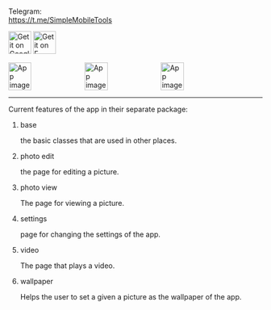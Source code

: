 #

Telegram:  
https://t.me/SimpleMobileTools

<a href='https://play.google.com/store/apps/details?id=ca.on.sudbury.hojat.smartgallery.pro'><img src='https://simplemobiletools.com/images/button-google-play.svg' alt='Get it on Google Play' height='45' /></a>
<a href='https://f-droid.org/packages/ca.on.sudbury.hojat.smartgallery.pro'><img src='https://simplemobiletools.com/images/button-f-droid.png' alt='Get it on F-Droid' height='45' /></a>

<div style="display:flex;">
<img alt="App image" src="fastlane/metadata/android/en-GB/images/phoneScreenshots/1_en-GB.jpeg" width="30%">
<img alt="App image" src="fastlane/metadata/android/en-GB/images/phoneScreenshots/2_en-GB.jpeg" width="30%">
<img alt="App image" src="fastlane/metadata/android/en-GB/images/phoneScreenshots/3_en-GB.jpeg" width="30%">
</div>


-----

Current features of the app in their separate package:

<ol>
<li>base</li>

the basic classes that are used in other places.

<li>photo edit</li>

the page for editing a picture.

<li>photo view</li>

The page for viewing a picture.

<li>settings</li>

page for changing the settings of the app.

<li>video</li>

The page that plays a video.

<li>wallpaper</li>

Helps the user to set a given a picture as the wallpaper of the app.
</ol>
